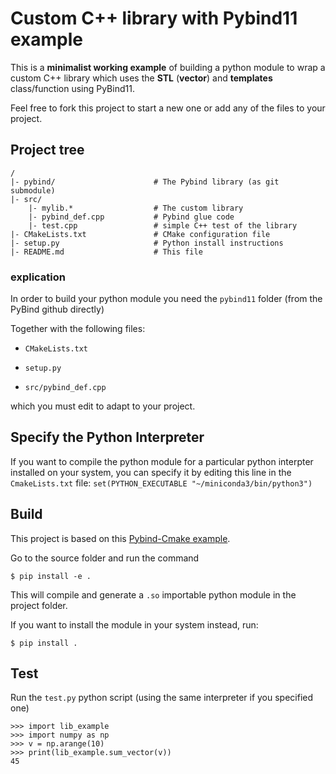 # Custom C++ library with Pybind11 example

This is a **minimalist working example** of building a python module to wrap a custom C++ library which uses the **STL** (**vector**) and **templates** class/function using PyBind11.

Feel free to fork this project to start a new one or add any of the files to your project.

## Project tree

```{}
/
|- pybind/                      # The Pybind library (as git submodule)
|- src/
    |- mylib.*                  # The custom library
    |- pybind_def.cpp           # Pybind glue code
    |- test.cpp                 # simple C++ test of the library
|- CMakeLists.txt               # CMake configuration file
|- setup.py                     # Python install instructions
|- README.md                    # This file
```


### explication

In order to build your python module you need the `pybind11` folder (from the PyBind github directly)

Together with the following files:

- `CMakeLists.txt`

- `setup.py`

- `src/pybind_def.cpp`

which you must edit to adapt to your project.

## Specify the Python Interpreter

If you want to compile the python module for a particular python interpter installed on your system, you can specify it by editing this line in the `CmakeLists.txt` file:
```set(PYTHON_EXECUTABLE "~/miniconda3/bin/python3")```

## Build

This project is based on this [Pybind-Cmake example](https://github.com/pybind/cmake_example).

Go to the source folder and run the command

```$ pip install -e .```

This will compile and generate a `.so` importable python module in the project folder.


If you want to install the module in your system instead, run:

```$ pip install .```


## Test

Run the `test.py` python script (using the same interpreter if you specified one)

```{python}
>>> import lib_example
>>> import numpy as np
>>> v = np.arange(10)
>>> print(lib_example.sum_vector(v))
45
```

